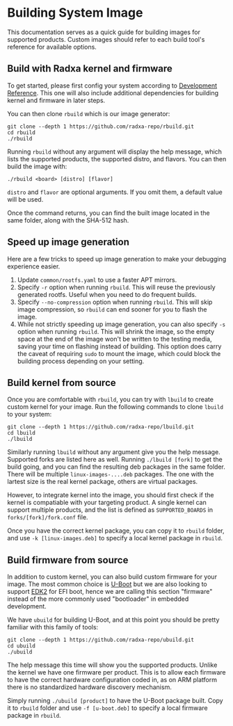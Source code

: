 # Building System Image

This documentation serves as a quick guide for building images for supported products. Custom images should refer to each build tool's reference for available options.

## Build with Radxa kernel and firmware

To get started, please first config your system according to [Development Reference](dev/index.md). This one will also include additional dependencies for building kernel and firmware in later steps.

You can then clone `rbuild` which is our image generator:

```shell
git clone --depth 1 https://github.com/radxa-repo/rbuild.git
cd rbuild
./rbuild
```

Running `rbuild` without any argument will display the help message, which lists the supported products, the supported distro, and flavors. You can then build the image with:

```shell
./rbuild <board> [distro] [flavor]
```

`distro` and `flavor` are optional arguments. If you omit them, a default value will be used.

Once the command returns, you can find the built image located in the same folder, along with the SHA-512 hash.

## Speed up image generation

Here are a few tricks to speed up image generation to make your debugging experience easier.

1. Update `common/rootfs.yaml` to use a faster APT mirrors.
2. Specify `-r` option when running `rbuild`. This will reuse the previously generated rootfs. Useful when you need to do frequent builds.
3. Specify `--no-compression` option when running `rbuild`. This will skip image compression, so `rbuild` can end sooner for you to flash the image.
4. While not strictly speeding up image generation, you can also specify `-s` option when running `rbuild`. This will shrink the image, so the empty space at the end of the image won't be written to the testing media, saving your time on flashing instead of building. This option does carry the caveat of requiring `sudo` to mount the image, which could block the building process depending on your setting.

## Build kernel from source

Once you are comfortable with `rbuild`, you can try with `lbuild` to create custom kernel for your image. Run the following commands to clone `lbuild` to your system:

```shell
git clone --depth 1 https://github.com/radxa-repo/lbuild.git
cd lbuild
./lbuild
```

Similarly running `lbuild` without any argument give you the help message. Supported forks are listed here as well. Running `./lbuild [fork]` to get the build going, and you can find the resulting deb packages in the same folder. There will be multiple `linux-images-....deb` packages. The one with the lartest size is the real kernel package, others are virtual packages.

However, to integrate kernel into the image, you should first check if the kernel is compatiable with your targeting product. A single kernel can support multiple products, and the list is defined as `SUPPORTED_BOARDS` in `forks/[fork]/fork.conf` file.

Once you have the correct kernel package, you can copy it to `rbuild` folder, and use `-k [linux-images.deb]` to specify a local kernel package in `rbuild`.

## Build firmware from source

In addition to custom kernel, you can also build custom firmware for your image. The most common choice is [U-Boot](https://github.com/u-boot/u-boot) but we are also looking to support [EDK2](https://github.com/tianocore/edk2) for EFI boot, hence we are calling this section "firmware" instead of the more commonly used "bootloader" in embedded development.

We have `ubuild` for building U-Boot, and at this point you should be pretty familiar with this family of tools:

```shell
git clone --depth 1 https://github.com/radxa-repo/ubuild.git
cd ubuild
./ubuild
```

The help message this time will show you the supported products. Unlike the kernel we have one firmware per product. This is to allow each firmware to have the correct hardware configuration coded in, as on ARM platform there is no standardized hardware discovery mechanism.

Simply running `./ubuild [product]` to have the U-Boot package built. Copy it to `rbuild` folder and use `-f [u-boot.deb]` to specify a local firmware package in `rbuild`.
